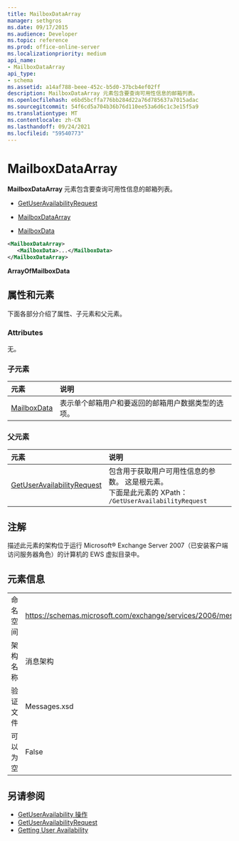 ```yaml
---
title: MailboxDataArray
manager: sethgros
ms.date: 09/17/2015
ms.audience: Developer
ms.topic: reference
ms.prod: office-online-server
ms.localizationpriority: medium
api_name:
- MailboxDataArray
api_type:
- schema
ms.assetid: a14af788-beee-452c-b5d0-37bcb4ef02ff
description: MailboxDataArray 元素包含要查询可用性信息的邮箱列表。
ms.openlocfilehash: e6bd5bcffa776bb284d22a76d785637a7015adac
ms.sourcegitcommit: 54f6cd5a704b36b76d110ee53a6d6c1c3e15f5a9
ms.translationtype: MT
ms.contentlocale: zh-CN
ms.lasthandoff: 09/24/2021
ms.locfileid: "59540773"
---
```

# <a name="mailboxdataarray"></a>MailboxDataArray

**MailboxDataArray** 元素包含要查询可用性信息的邮箱列表。 
  
- [GetUserAvailabilityRequest](getuseravailabilityrequest.md)
  
- [MailboxDataArray](mailboxdataarray.md)
  
- [MailboxData](mailboxdata.md)
  
```xml
<MailboxDataArray>
   <MailboxData>...</MailboxData>
</MailboxDataArray>
```

**ArrayOfMailboxData**

## <a name="attributes-and-elements"></a>属性和元素

下面各部分介绍了属性、子元素和父元素。
  
### <a name="attributes"></a>Attributes

无。
  
### <a name="child-elements"></a>子元素

|**元素**|**说明**|
|:-----|:-----|
|[MailboxData](mailboxdata.md) <br/> |表示单个邮箱用户和要返回的邮箱用户数据类型的选项。  <br/> |
   
### <a name="parent-elements"></a>父元素

|**元素**|**说明**|
|:-----|:-----|
|[GetUserAvailabilityRequest](getuseravailabilityrequest.md) <br/> |包含用于获取用户可用性信息的参数。 这是根元素。  <br/> 下面是此元素的 XPath：  <br/>  `/GetUserAvailabilityRequest` <br/> |
   
## <a name="remarks"></a>注解

描述此元素的架构位于运行 Microsoft® Exchange Server 2007（已安装客户端访问服务器角色）的计算机的 EWS 虚拟目录中。
  
## <a name="element-information"></a>元素信息

|||
|:-----|:-----|
|命名空间  <br/> |https://schemas.microsoft.com/exchange/services/2006/messages  <br/> |
|架构名称  <br/> |消息架构  <br/> |
|验证文件  <br/> |Messages.xsd  <br/> |
|可以为空  <br/> |False  <br/> |
   
## <a name="see-also"></a>另请参阅

- [GetUserAvailability 操作](getuseravailability-operation.md)
- [GetUserAvailabilityRequest](getuseravailabilityrequest.md)
- [Getting User Availability](https://msdn.microsoft.com/library/d4133fcb-9b0f-4e6b-aadf-a389da83516a%28Office.15%29.aspx)

